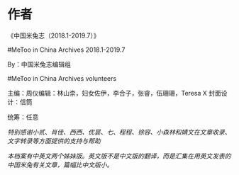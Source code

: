 # 作者

《中国米兔志（2018.1-2019.7）》

\#MeToo in China Archives 2018.1-2019.7

By：中国米兔志编辑组

\#MeToo in China Archives volunteers

主编：周仪编辑：林山柰，妇女佐伊，李合子，张睿，伍珊珊，Teresa X 封面设计：信筒

统筹：任意

_特别感谢小贰、肖佳、西西、优昙、七、程程、徐容、小森林和婧文在文章收录、文字转录等方面提供的支持与帮助_

_本档案有中英文两个姊妹版。英文版不是中文版的翻译，而是汇集在用英文发表的中国米兔有关文章，篇幅比中文版小。_

